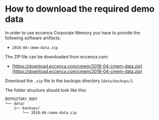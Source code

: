 # How to download the required demo data

In order to use eccenca Corporate Memory you have to provide the following software artifacts:

- `2018-04-cmem-data.zip`

The ZIP file can be downloaded from eccenca.com:

- [https://download.eccenca.com/cmem/2018-04-cmem-data.zip](https://download.eccenca.com/cmem/2018-04-cmem-data.zip)

Download the `.zip` file to the backups directory (`data/backups/`).

The folder structure should look like this:

```bash
REPOSITORY_ROOT
└── data/
    ├── backups/
        └── 2018-04-cmem-data.zip
```
